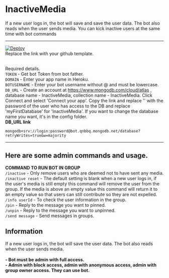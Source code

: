 # InactiveMedia
If a new user logs in, the bot will save and save the user data. The bot also reads when the user sends media. You can kick inactive users at the same time with bot commands
<hr>
<a href="https://heroku.com/deploy?template=https://github.com/BimoSora/InactiveMedia">
  <img src="https://www.herokucdn.com/deploy/button.svg" alt="Deploy">
</a>
</br>
Replace the link with your github template.
</br></br>

Required details.</br>
<code>TOKEN</code> - Get bot Token from bot father.</br>
<code>DOMAIN</code> - Enter your app name in Heroku.</br>
<code>BOTUSERNAME</code> - Enter your bot username without @ and must be lowercase.</br>
<code>DB_URL</code> - Create an account at https://www.mongodb.com/cloud/atlas , database name - InactiveMedia, collection name - InactiveMedia. Click Connect and select 'Connect your app'. Copy the link and replace '<password>' with the password of the user who has access to the DB and replace 'myFirstDatabase' for 'InactiveMedia'. If you want to change the database name you want, it's in the config folder.</br>
<b>DB_URL link</b>

    mongodb+srv://login:password@bot.qnbbq.mongodb.net/database?retryWrites=true&w=majority

<hr>

<h2>Here are some admin commands and usage.</h2>
<b>COMMAND TO RUN BOT IN GROUP</b></br>
<code>/inactive</code> - Only remove users who are deemed not to have sent any media.</br>
<code>/inactive reset</code> - The default setting is blank when a new user logs in, if the user's media is still empty this command will remove the user from the group. If the media is above an empty value this command will return it to an empty value so that users can still contribute so they are not expelled.</br>
<code>/info userId</code> - To check the user information in the group.</br>
<code>/pin</code> - Reply to the message you want to pinned.</br>
<code>/unpin</code> - Reply to the message you want to unpinned.</br>
<code>/send message</code> - Send messages in groups.</br>

<h2>Information</h2>
If a new user logs in, the bot will save the user data. The bot also reads when the user sends media.</br></br>

<b>
- Bot must be admin with full access.</br>
- Admin with block access, admin with anonymous access, admin with group owner access. They can use bot.
</b>
